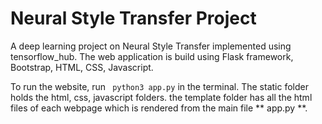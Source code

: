 # Neural Style Transfer Project
A deep learning project on Neural Style Transfer implemented using tensorflow_hub. The web application is build using Flask framework, Bootstrap, HTML, CSS, Javascript.

To run the website, run ``` python3 app.py``` in the terminal.
The static folder holds the html, css, javascript folders.
the template folder has all the html files of each webpage which is rendered from the main file ** app.py **.
